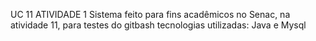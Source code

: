 UC 11 ATIVIDADE 1
Sistema feito para fins acadêmicos no Senac, na atividade 11, para testes do gitbash
tecnologias utilizadas: Java e Mysql
